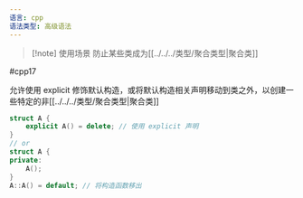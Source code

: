 ```yaml
---
语言: cpp
语法类型: 高级语法
---
```

> [!note] 使用场景
> 防止某些类成为[[../../../类型/聚合类型|聚合类]]

#cpp17

允许使用 explicit 修饰默认构造，或将默认构造相关声明移动到类之外，以创建一些特定的非[[../../../类型/聚合类型|聚合类]]

```cpp title:不可实例化的类
struct A {
    explicit A() = delete; // 使用 explicit 声明
}
// or
struct A {
private:
    A();
}
A::A() = default; // 将构造函数移出
```